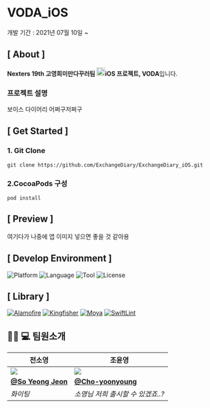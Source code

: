# VODA_iOS
개발 기간 : 2021년 07월 10일  ~

## [ About ]
**Nexters 19th 고영희미만다꾸러팀 <img src="https://user-images.githubusercontent.com/39231606/123516779-c9b08180-d6d8-11eb-96be-1c3d9dc3ce9c.png" width=20px alt="_"/>iOS 프로젝트, VODA**입니다.

### 프로젝트 설명
보이스 다이어리 어쩌구저쩌구

## [ Get Started ]

### 1. Git Clone
  ```
  git clone https://github.com/ExchangeDiary/ExchangeDiary_iOS.git
  ```
### 2.CocoaPods 구성
  ```
  pod install
  ```

## [ Preview ]
여기다가 나중에 앱 이미지 넣으면 좋을 것 같아용

## [ Develop Environment ]  
![Platform](https://img.shields.io/badge/version-iOS15-green)
![Language](https://img.shields.io/badge/language-swift-orange)
![Tool](https://img.shields.io/badge/Xcode-12.5.1-red)
![License](https://img.shields.io/cocoapods/l/BadgeHub.svg?style=flat)

## [ Library ]
[![Alamofire](https://img.shields.io/badge/Alamofire-4.9.1-brightgreen)](https://github.com/Alamofire/Alamofire)
[![Kingfisher](https://img.shields.io/badge/Kingfisher-5.15.8-green)](https://github.com/onevcat/Kingfisher)
[![Moya](https://img.shields.io/badge/Moya-13.0.1-yellow)](https://github.com/Moya/Moya)
[![SwiftLint](https://img.shields.io/badge/SwiftLint-0.43.1-blue)](https://github.com/realm/SwiftLint)

## 🧑🏻 💻 팀원소개
| 전소영 | 조윤영 |
| -------- | -------- | 
| <img src="https://avatars.githubusercontent.com/u/61855905?size=200">    | <img src="https://avatars.githubusercontent.com/u/39290117?size=200"> | 
|[**@So Yeong Jeon**](https://github.com/jeon-soyeong) |[**@Cho-yoonyoung**](https://github.com/Choyoonyoung98)  |  
|*화이팅* | *소영님 저희 출시할 수 있겠죠..?*| 

